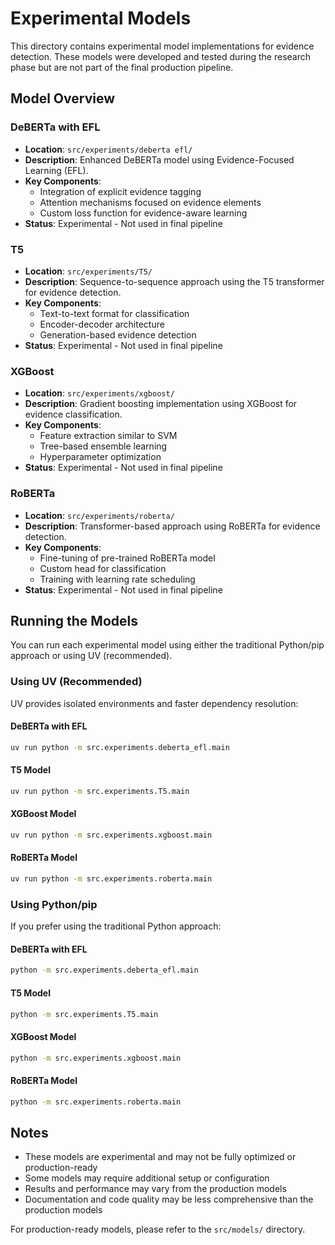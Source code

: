 # Experimental Models

This directory contains experimental model implementations for evidence detection. These models were developed and tested during the research phase but are not part of the final production pipeline.

## Model Overview

### DeBERTa with EFL

- **Location**: `src/experiments/deberta efl/`
- **Description**: Enhanced DeBERTa model using Evidence-Focused Learning (EFL).
- **Key Components**:
  - Integration of explicit evidence tagging
  - Attention mechanisms focused on evidence elements
  - Custom loss function for evidence-aware learning
- **Status**: Experimental - Not used in final pipeline

### T5

- **Location**: `src/experiments/T5/`
- **Description**: Sequence-to-sequence approach using the T5 transformer for evidence detection.
- **Key Components**:
  - Text-to-text format for classification
  - Encoder-decoder architecture
  - Generation-based evidence detection
- **Status**: Experimental - Not used in final pipeline

### XGBoost

- **Location**: `src/experiments/xgboost/`
- **Description**: Gradient boosting implementation using XGBoost for evidence classification.
- **Key Components**:
  - Feature extraction similar to SVM
  - Tree-based ensemble learning
  - Hyperparameter optimization
- **Status**: Experimental - Not used in final pipeline

### RoBERTa

- **Location**: `src/experiments/roberta/`
- **Description**: Transformer-based approach using RoBERTa for evidence detection.
- **Key Components**:
  - Fine-tuning of pre-trained RoBERTa model
  - Custom head for classification
  - Training with learning rate scheduling
- **Status**: Experimental - Not used in final pipeline

## Running the Models

You can run each experimental model using either the traditional Python/pip approach or using UV (recommended).

### Using UV (Recommended)

UV provides isolated environments and faster dependency resolution:

#### DeBERTa with EFL

```bash
uv run python -m src.experiments.deberta_efl.main
```

#### T5 Model

```bash
uv run python -m src.experiments.T5.main
```

#### XGBoost Model

```bash
uv run python -m src.experiments.xgboost.main
```

#### RoBERTa Model

```bash
uv run python -m src.experiments.roberta.main
```

### Using Python/pip

If you prefer using the traditional Python approach:

#### DeBERTa with EFL

```bash
python -m src.experiments.deberta_efl.main
```

#### T5 Model

```bash
python -m src.experiments.T5.main
```

#### XGBoost Model

```bash
python -m src.experiments.xgboost.main
```

#### RoBERTa Model

```bash
python -m src.experiments.roberta.main
```

## Notes

- These models are experimental and may not be fully optimized or production-ready
- Some models may require additional setup or configuration
- Results and performance may vary from the production models
- Documentation and code quality may be less comprehensive than the production models

For production-ready models, please refer to the `src/models/` directory.

